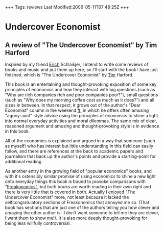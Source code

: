 +++
Tags: reviews
Last Modified:2006-05-11T07:48:25Z
+++
# Undercover Economist

## A review of "The Undercover Economist" by Tim Harford

Inspired by my friend [Erich][5] Schlaikjer, I intend to write some
reviews of books and music and put them up here, so I'll start with the
book I have just finished, which is "The Undercover Economist" by
[Tim][6] Harford.

This book is an entertaining and thought-provoking exposition of some
key principles of economics and how they interact with big questions
(such as "Why are rich companies rich and poor companies poor?"), small
questions (such as "Why does my morning coffee cost as much as it
does?") and all sizes in between. In that respect, it grows out of the
author's "Dear Economist" column in the weekend [ft,][7] in which he
offers often amusing "agony-aunt" style advice using the principles of
economics to shine a light into normal everyday activities and moral
dilemmas. The same mix of clear, reasoned argument and amusing and
thought-provoking style is in evidence in this book.

All of the economics is explained and argued in a way that someone
(such as myself) who has interest but little understanding in this
field can easily follow, and there are references at the back to
academic papers and journalism that back up the author's points and
provide a starting-point for additional reading.

As another entry in the growing field of "popular economics" books, and
with it's ostensibly similar promise of using economics to shine a new
light onto everyday things this book is bound to provoke comparisons
with "[Freakonomics",][8] but both books are worth reading in their own
right and there is very little that is covered in both. Actually I
enjoyed "The Undercover Economist" more, not least because it lacked
the selfcongratulatory sections of Freakonomics that annoyed me so.
(That book has sections that are just one of the authors telling you
how clever and amazing the other author is- I don't want someone to
tell me they are clever, I want them to show me!). It is also more
deeply thought-provoking for being less willfully controversial.

[1]: http://www.uncarved.com/articles/reviews
[2]: http://www.uncarved.com/
[3]: http://www.uncarved.com/articles/contact
[4]: http://www.uncarved.com/login/
[5]: http://www.schlaikjer.net/
[6]: http://www.timharford.com/
[7]: http://www.uncarved.com/
[8]: http://www.freakonomics.com/
[9]: http://www.uncarved.com/tags/reviews
[10]: mailto:sean@uncarved.com
[11]: http://creativecommons.org/licenses/by-sa/4.0/

